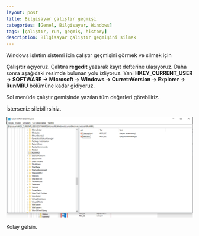 ```yaml
---
layout: post
title: Bilgisayar çalıştır geçmişi
categories: [Genel, Bilgisayar, Windows]
tags: [çalıştır, run, geçmiş, history]
description: Bilgisayar çalıştır geçmişini silmek
---
```


Windows işletim sistemi için çalıştır geçmişini görmek ve silmek için

**Çalışıtır** açıyoruz. Çalıtıra **regedit** yazarak kayıt defterine ulaşıyoruz. Daha sonra aşağıdaki resimde bulunan yolu izliyoruz.
Yani **HKEY_CURRENT_USER -> SOFTWARE -> Microsoft -> Windows -> CurretnVersion -> Explorer -> RunMRU** bölümüne kadar gidiyoruz.

Sol menüde çalıştır gemişinde yazılan tüm değerleri görebiliriz.

İsterseniz silebilirsiniz.

<img src="https://raw.githubusercontent.com/ferhatakbulut/ferhatakbulut.github.io/main/image/c1.png">



Kolay gelsin.

